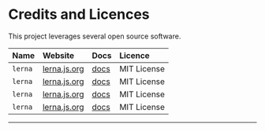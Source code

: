 # Credits and Licences

This project leverages several open source software.

| Name    | Website                               | Docs                                    | Licence     |
| :------ | :------------------------------------ | :-------------------------------------- | :---------- |
| `lerna` | [lerna.js.org](https://lerna.js.org/) | [docs](https://github.com/lerna/lerna/) | MIT License |
| `lerna` | [lerna.js.org](https://lerna.js.org/) | [docs](https://github.com/lerna/lerna/) | MIT License |
| `lerna` | [lerna.js.org](https://lerna.js.org/) | [docs](https://github.com/lerna/lerna/) | MIT License |
| `lerna` | [lerna.js.org](https://lerna.js.org/) | [docs](https://github.com/lerna/lerna/) | MIT License |

---
